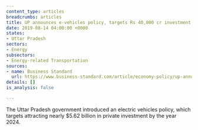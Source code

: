 ```yaml
---
content_type: articles
breadcrumbs: articles
title: UP announces e-vehicles policy, targets Rs 40,000 cr investment by 2024
date: 2019-08-14 04:00:00 +0000
states:
- Uttar Pradesh
sectors:
- Energy
subsectors:
- Energy-related Transportation
sources:
- name: Business Standard
  url: https://www.business-standard.com/article/economy-policy/up-announces-e-vehicles-policy-targets-rs-40-000-cr-investment-by-2024-119080600664_1.html
details: []
is_analysis: false

---
```

The Uttar Pradesh government introduced an electric vehicles policy, which targets attracting nearly $5.62 billion in private investment by the year 2024.